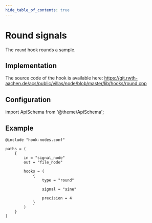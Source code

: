 ```yaml
---
hide_table_of_contents: true
---
```


# Round signals

The `round` hook rounds a sample.

## Implementation

The source code of the hook is available here:
https://git.rwth-aachen.de/acs/public/villas/node/blob/master/lib/hooks/round.cpp

## Configuration

import ApiSchema from '@theme/ApiSchema';

<ApiSchema example pointer="#/components/schemas/round" />

## Example

``` url="external/node/etc/examples/hooks/round.conf" title="node/etc/examples/hooks/round.conf"
@include "hook-nodes.conf"

paths = (
	{
		in = "signal_node"
		out = "file_node"

		hooks = (
			{
				type = "round"

				signal = "sine"

				precision = 4
			}
		)
	}
)
```
